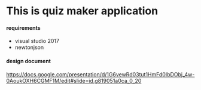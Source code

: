 # This is quiz maker application

#### requirements
- visual studio 2017
- newtonjson

#### design document
https://docs.google.com/presentation/d/1G6vewRd03tut1HmFd0IbDObj_4w-0AoukOXH6CGMF1M/edit#slide=id.g819051a0ca_0_20

